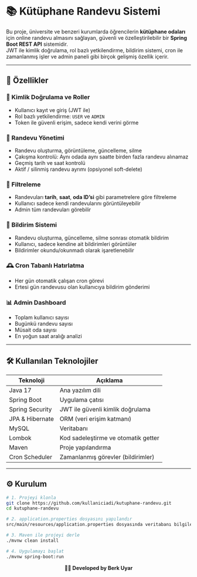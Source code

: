 # 📚 Kütüphane Randevu Sistemi

Bu proje, üniversite ve benzeri kurumlarda öğrencilerin **kütüphane odaları** için online randevu almasını sağlayan, güvenli ve özelleştirilebilir bir **Spring Boot REST API** sistemidir.  
JWT ile kimlik doğrulama, rol bazlı yetkilendirme, bildirim sistemi, cron ile zamanlanmış işler ve admin paneli gibi birçok gelişmiş özellik içerir.

---

## 🚀 Özellikler

### 🔐 Kimlik Doğrulama ve Roller
- Kullanıcı kayıt ve giriş (JWT ile)
- Rol bazlı yetkilendirme: `USER` ve `ADMIN`
- Token ile güvenli erişim, sadece kendi verini görme

### 📅 Randevu Yönetimi
- Randevu oluşturma, görüntüleme, güncelleme, silme
- Çakışma kontrolü: Aynı odada aynı saatte birden fazla randevu alınamaz
- Geçmiş tarih ve saat kontrolü
- Aktif / silinmiş randevu ayrımı (opsiyonel soft-delete)

### 🔎 Filtreleme
- Randevuları **tarih**, **saat**, **oda ID’si** gibi parametrelere göre filtreleme
- Kullanıcı sadece kendi randevularını görüntüleyebilir
- Admin tüm randevuları görebilir

### 🔔 Bildirim Sistemi
- Randevu oluşturma, güncelleme, silme sonrası otomatik bildirim
- Kullanıcı, sadece kendine ait bildirimleri görüntüler
- Bildirimler okundu/okunmadı olarak işaretlenebilir

### 🕰️ Cron Tabanlı Hatırlatma
- Her gün otomatik çalışan cron görevi
- Ertesi gün randevusu olan kullanıcıya bildirim gönderimi

### 📊 Admin Dashboard
- Toplam kullanıcı sayısı
- Bugünkü randevu sayısı
- Müsait oda sayısı
- En yoğun saat aralığı analizi

---

## 🛠️ Kullanılan Teknolojiler

| Teknoloji       | Açıklama                            |
|-----------------|-------------------------------------|
| Java 17         | Ana yazılım dili                    |
| Spring Boot     | Uygulama çatısı                     |
| Spring Security | JWT ile güvenli kimlik doğrulama    |
| JPA & Hibernate | ORM (veri erişim katmanı)           |
| MySQL           | Veritabanı                          |
| Lombok          | Kod sadeleştirme ve otomatik getter |
| Maven           | Proje yapılandırma                  |
| Cron Scheduler  | Zamanlanmış görevler (bildirimler)  |

---

## ⚙️ Kurulum

```bash
# 1. Projeyi klonla
git clone https://github.com/kullaniciadi/kutuphane-randevu.git
cd kutuphane-randevu

# 2. application.properties dosyasını yapılandır
src/main/resources/application.properties dosyasında veritabanı bilgilerini güncelle

# 3. Maven ile projeyi derle
./mvnw clean install

# 4. Uygulamayı başlat
./mvnw spring-boot:run

``` 
<p align="center"><b>👨‍💻 Developed by Berk Uyar</b></p> 
